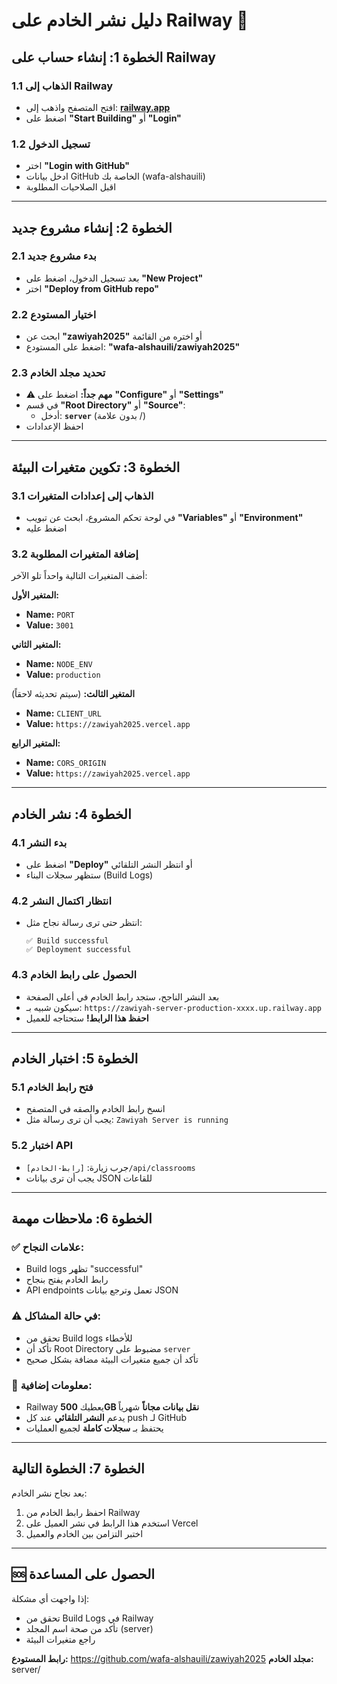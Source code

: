 # دليل نشر الخادم على Railway 🚂

## الخطوة 1: إنشاء حساب على Railway

### 1.1 الذهاب إلى Railway
- افتح المتصفح واذهب إلى: **[railway.app](https://railway.app)**
- اضغط على **"Start Building"** أو **"Login"**

### 1.2 تسجيل الدخول
- اختر **"Login with GitHub"** 
- ادخل بيانات GitHub الخاصة بك (wafa-alshauili)
- اقبل الصلاحيات المطلوبة

---

## الخطوة 2: إنشاء مشروع جديد

### 2.1 بدء مشروع جديد
- بعد تسجيل الدخول، اضغط على **"New Project"**
- اختر **"Deploy from GitHub repo"**

### 2.2 اختيار المستودع
- ابحث عن **"zawiyah2025"** أو اختره من القائمة
- اضغط على المستودع: **"wafa-alshauili/zawiyah2025"**

### 2.3 تحديد مجلد الخادم
- ⚠️ **مهم جداً:** اضغط على **"Configure"** أو **"Settings"**
- في قسم **"Root Directory"** أو **"Source"**:
  - أدخل: **`server`** (بدون علامة /)
- احفظ الإعدادات

---

## الخطوة 3: تكوين متغيرات البيئة

### 3.1 الذهاب إلى إعدادات المتغيرات
- في لوحة تحكم المشروع، ابحث عن تبويب **"Variables"** أو **"Environment"**
- اضغط عليه

### 3.2 إضافة المتغيرات المطلوبة
أضف المتغيرات التالية واحداً تلو الآخر:

**المتغير الأول:**
- **Name:** `PORT`
- **Value:** `3001`

**المتغير الثاني:**
- **Name:** `NODE_ENV`
- **Value:** `production`

**المتغير الثالث:** (سيتم تحديثه لاحقاً)
- **Name:** `CLIENT_URL`
- **Value:** `https://zawiyah2025.vercel.app`

**المتغير الرابع:**
- **Name:** `CORS_ORIGIN`
- **Value:** `https://zawiyah2025.vercel.app`

---

## الخطوة 4: نشر الخادم

### 4.1 بدء النشر
- اضغط على **"Deploy"** أو انتظر النشر التلقائي
- ستظهر سجلات البناء (Build Logs)

### 4.2 انتظار اكتمال النشر
- انتظر حتى ترى رسالة نجاح مثل:
  ```
  ✅ Build successful
  ✅ Deployment successful
  ```

### 4.3 الحصول على رابط الخادم
- بعد النشر الناجح، ستجد رابط الخادم في أعلى الصفحة
- سيكون شبيه بـ: `https://zawiyah-server-production-xxxx.up.railway.app`
- **احفظ هذا الرابط!** ستحتاجه للعميل

---

## الخطوة 5: اختبار الخادم

### 5.1 فتح رابط الخادم
- انسخ رابط الخادم والصقه في المتصفح
- يجب أن ترى رسالة مثل: `Zawiyah Server is running`

### 5.2 اختبار API
- جرب زيارة: `[رابط-الخادم]/api/classrooms`
- يجب أن ترى بيانات JSON للقاعات

---

## الخطوة 6: ملاحظات مهمة

### ✅ علامات النجاح:
- Build logs تظهر "successful"
- رابط الخادم يفتح بنجاح
- API endpoints تعمل وترجع بيانات JSON

### ⚠️ في حالة المشاكل:
- تحقق من Build logs للأخطاء
- تأكد أن Root Directory مضبوط على `server`
- تأكد أن جميع متغيرات البيئة مضافة بشكل صحيح

### 📝 معلومات إضافية:
- Railway يعطيك **500GB نقل بيانات مجاناً** شهرياً
- يدعم **النشر التلقائي** عند كل push لـ GitHub
- يحتفظ بـ **سجلات كاملة** لجميع العمليات

---

## الخطوة 7: الخطوة التالية

بعد نجاح نشر الخادم:
1. احفظ رابط الخادم من Railway
2. استخدم هذا الرابط في نشر العميل على Vercel
3. اختبر التزامن بين الخادم والعميل

---

## 🆘 الحصول على المساعدة

إذا واجهت أي مشكلة:
- تحقق من Build Logs في Railway
- تأكد من صحة اسم المجلد (server)
- راجع متغيرات البيئة

**رابط المستودع:** https://github.com/wafa-alshauili/zawiyah2025
**مجلد الخادم:** server/